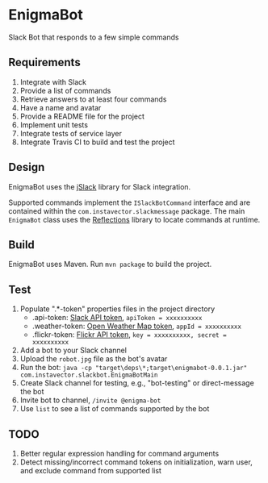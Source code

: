 # EnigmaBot
Slack Bot that responds to a few simple commands

## Requirements
1. Integrate with Slack
1. Provide a list of commands
1. Retrieve answers to at least four commands
1. Have a name and avatar
1. Provide a README file for the project
1. Implement unit tests
1. Integrate tests of service layer
1. Integrate Travis CI to build and test the project

## Design
EnigmaBot uses the [jSlack](https://github.com/seratch/jslack) library for Slack integration.

Supported commands implement the `ISlackBotCommand` interface and are contained within the `com.instavector.slackmessage` package.  The main `EnigmaBot` class uses the [Reflections](https://github.com/ronmamo/reflections) library to locate commands at runtime.

## Build
EnigmaBot uses Maven.  Run `mvn package` to build the project.   

## Test
 1. Populate ".*-token" properties files in the project directory
    * .api-token: [Slack API token](https://api.slack.com/bot-users), `apiToken = xxxxxxxxxx`
    * .weather-token: [Open Weather Map token](http://openweathermap.org/appid), `appId = xxxxxxxxxx`
    * .flickr-token: [Flickr API token](https://www.flickr.com/services/api/misc.api_keys.html), `key = xxxxxxxxxx, secret = xxxxxxxxxx`
 1. Add a bot to your Slack channel
 1. Upload the `robot.jpg` file as the bot's avatar
 1. Run the bot: `java -cp "target\deps\*;target\enigmabot-0.0.1.jar" com.instavector.slackbot.EnigmaBotMain`
 1. Create Slack channel for testing, e.g., "bot-testing" or direct-message the bot
 1. Invite bot to channel, `/invite @enigma-bot`
 1. Use `list` to see a list of commands supported by the bot

 
## TODO
1. Better regular expression handling for command arguments
1. Detect missing/incorrect command tokens on initialization, warn user, and exclude command from supported list